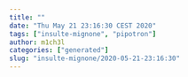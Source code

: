 ```yaml
---
title: ""
date: "Thu May 21 23:16:30 CEST 2020"
tags: ["insulte-mignone", "pipotron"]
author: m1ch3l
categories: ["generated"]
slug: "insulte-mignone/2020-05-21-23:16:30"
---
```



